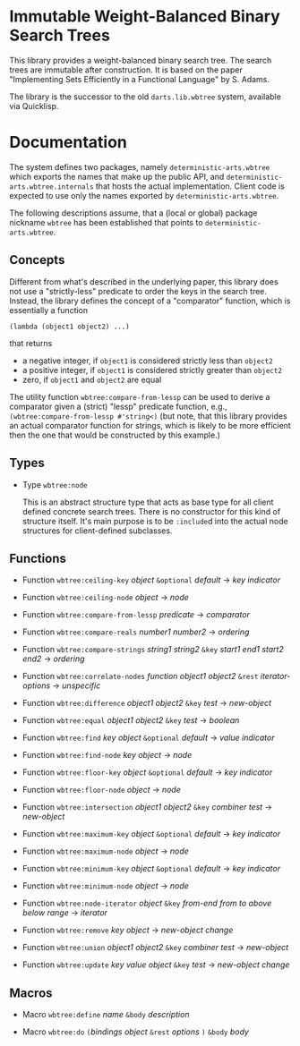 
# Immutable Weight-Balanced Binary Search Trees

This library provides a weight-balanced binary search tree. The search
trees are immutable after construction. It is based on the paper "Implementing 
Sets Efficiently in a Functional Language" by S. Adams.

The library is the successor to the old `darts.lib.wbtree` system, available
via Quicklisp.

# Documentation

The system defines two packages, namely `deterministic-arts.wbtree` which
exports the names that make up the public API, and `deterministic-arts.wbtree.internals`
that hosts the actual implementation. Client code is expected to use only the
names exported by `deterministic-arts.wbtree`.

The following descriptions assume, that a (local or global) package nickname
`wbtree` has been established that points to `deterministic-arts.wbtree`.

## Concepts

Different from what's described in the underlying paper, this library does not
use a "strictly-less" predicate to order the keys in the search tree. Instead,
the library defines the concept of a "comparator" function, which is essentially
a function

```common-lisp
(lambda (object1 object2) ...)
```

that returns 

 - a negative integer, if `object1` is considered strictly less than `object2`
 - a positive integer, if `object1` is considered strictly greater than `object2`
 - zero, if `object1` and `object2` are equal
 
The utility function `wbtree:compare-from-lessp` can be used to derive a comparator
given a (strict) "lessp" predicate function, e.g., `(wbtree:compare-from-lessp #'string<)`
(but note, that this library provides an actual comparator function for strings, 
which is likely to be more efficient then the one that would be constructed by
this example.)

## Types

 - Type `wbtree:node` 
 
   This is an abstract structure type that acts as base type for all client 
   defined concrete search trees. There is no constructor for this kind of structure
   itself. It's main purpose is to be `:include`d into the actual node structures
   for client-defined subclasses.
   
## Functions

 - Function `wbtree:ceiling-key` _object_ `&optional` _default_ &rarr; _key_ _indicator_
 
 - Function `wbtree:ceiling-node` _object_ &rarr; _node_
 
 - Function `wbtree:compare-from-lessp` _predicate_ &rarr; _comparator_
 
 - Function `wbtree:compare-reals` _number1_ _number2_ &rarr; _ordering_
 
 - Function `wbtree:compare-strings` _string1_ _string2_ `&key` _start1_ _end1_ _start2_ _end2_ &rarr; _ordering_
 
 - Function `wbtree:correlate-nodes` _function_ _object1_ _object2_ `&rest` _iterator-options_ &rarr; _unspecific_

 - Function `wbtree:difference` _object1_ _object2_ `&key` _test_ &rarr; _new-object_

 - Function `wbtree:equal` _object1_ _object2_ `&key` _test_ &rarr; _boolean_

 - Function `wbtree:find` _key_ _object_ `&optional` _default_ &rarr; _value_ _indicator_

 - Function `wbtree:find-node` _key_ _object_ &rarr; _node_

 - Function `wbtree:floor-key` _object_ `&optional` _default_ &rarr; _key_ _indicator_

 - Function `wbtree:floor-node` _object_ &rarr; _node_

 - Function `wbtree:intersection` _object1_ _object2_ `&key` _combiner_ _test_ &rarr; _new-object_

 - Function `wbtree:maximum-key` _object_ `&optional` _default_ &rarr; _key_ _indicator_

 - Function `wbtree:maximum-node` _object_ &rarr; _node_
 
 - Function `wbtree:minimum-key` _object_ `&optional` _default_ &rarr; _key_ _indicator_
 
 - Function `wbtree:minimum-node` _object_ &rarr; _node_
 
 - Function `wbtree:node-iterator` _object_ `&key` _from-end_ _from_ _to_ _above_ _below_ _range_ &rarr; _iterator_
 
 - Function `wbtree:remove` _key_ _object_ &rarr; _new-object_ _change_ 
   
 - Function `wbtree:union` _object1_ _object2_ `&key` _combiner_ _test_ &rarr; _new-object_
 
 - Function `wbtree:update` _key_ _value_ _object_ `&key` _test_ &rarr; _new-object_ _change_

## Macros

 - Macro `wbtree:define` _name_ `&body` _description_ 
 
 - Macro `wbtree:do` `(`_bindings_ _object_ `&rest` _options_ `)` `&body` _body_
 
 
